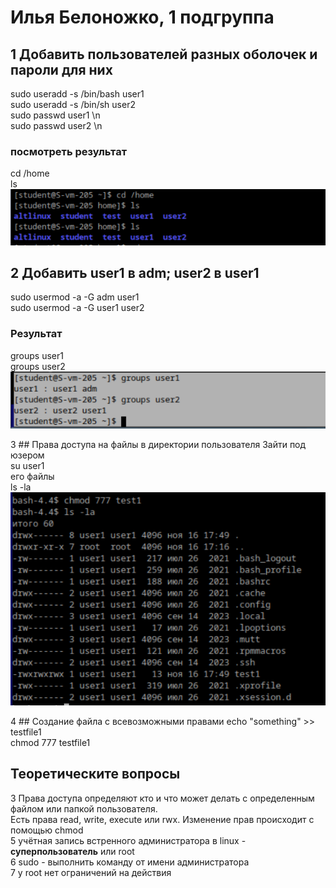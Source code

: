 # Илья Белоножко, 1 подгруппа
## 1 Добавить пользователей разных оболочек и пароли для них
sudo useradd -s /bin/bash user1  
sudo useradd -s /bin/sh user2  
sudo passwd user1 \n  
sudo passwd user2 \n  

### посмотреть результат
cd /home  
ls  
![cd home и ls](image1.png)  

## 2 Добавить user1 в adm; user2 в user1
sudo usermod -a -G adm user1  
sudo usermod -a -G user1 user2  

### Результат
groups user1  
groups user2  
![cd home и ls](image2.png)  

3 ## Права доступа на файлы в директории пользователя
Зайти под юзером  
su user1  
его файлы  
ls -la  
![cd home и ls](image3.png)  

4 ## Создание файла с всевозможными правами
echo "something" >> testfile1  
chmod 777 testfile1  

## Теоретическите вопросы
3 Права доступа определяют кто и что может делать с определенным файлом или папкой пользователя.  
Есть права read, write, execute или rwx. Изменение прав происходит с помощью chmod  
5 учётная запись встренного администратора в linux - **суперпользователь** или root  
6 sudo - выполнить команду от имени администратора  
7 у root нет ограничений на действия  


